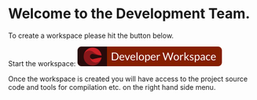 # Welcome to the Development Team. 

To create a workspace please hit the button below.

Start the workspace: [![Contribute](factory-contribute.svg)](https://codeready-openshift-workspaces.apps.cluster-tw4cg.tw4cg.sandbox1705.opentlc.com/factory?url=https://github.com/marrober/simpleRest)

Once the workspace is created you will have access to the project source code and tools for compilation etc. on the right hand side menu. 
